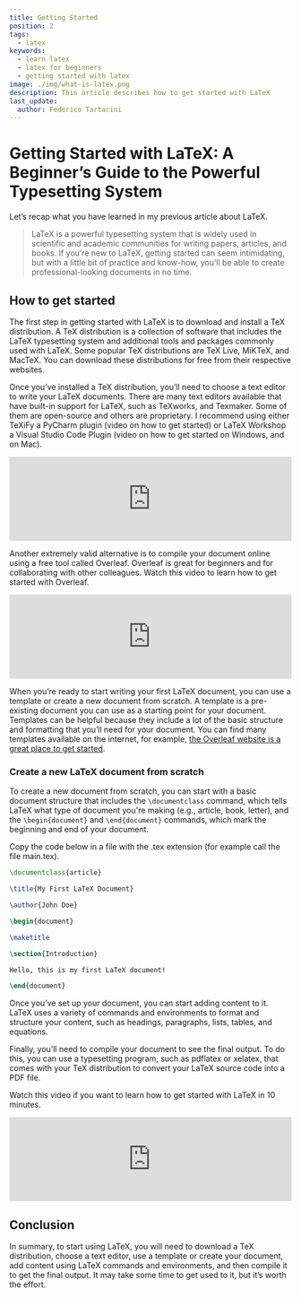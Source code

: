 ```yaml
---
title: Getting Started
position: 2
tags:
  - latex
keywords: 
  - learn latex
  - latex for beginners
  - getting started with latex
image: ./img/what-is-latex.png
description: This article describes how to get started with LaTeX
last_update:
  author: Federico Tartarini
---
```


# Getting Started with LaTeX: A Beginner’s Guide to the Powerful Typesetting System

Let’s recap what you have learned in my previous article about LaTeX.

>LaTeX is a powerful typesetting system that is widely used in scientific and academic communities for writing papers, articles, and books. If you’re new to LaTeX, getting started can seem intimidating, but with a little bit of practice and know-how, you’ll be able to create professional-looking documents in no time.

## How to get started

The first step in getting started with LaTeX is to download and install a TeX distribution. A TeX distribution is a collection of software that includes the LaTeX typesetting system and additional tools and packages commonly used with LaTeX. Some popular TeX distributions are TeX Live, MiKTeX, and MacTeX. You can download these distributions for free from their respective websites.

Once you’ve installed a TeX distribution, you’ll need to choose a text editor to write your LaTeX documents. There are many text editors available that have built-in support for LaTeX, such as TeXworks, and Texmaker. Some of them are open-source and others are proprietary. I recommend using either TeXiFy a PyCharm plugin (video on how to get started) or LaTeX Workshop a Visual Studio Code Plugin (video on how to get started on Windows, and on Mac).

<iframe width="100%" class="youtube-video" src="https://www.youtube.com/embed/4lyHIQl4VM8?si=wXxG_wDDoTnMcaMP" title="YouTube video player" frameborder="0" allow="accelerometer; autoplay; clipboard-write; encrypted-media; gyroscope; picture-in-picture; web-share" allowfullscreen></iframe>

Another extremely valid alternative is to compile your document online using a free tool called Overleaf. Overleaf is great for beginners and for collaborating with other colleagues. Watch this video to learn how to get started with Overleaf.

<iframe width="100%" class="youtube-video" src="https://www.youtube.com/embed/E84AeZUlv8s?si=kp6lFPjiGq-VmlMu" title="YouTube video player" frameborder="0" allow="accelerometer; autoplay; clipboard-write; encrypted-media; gyroscope; picture-in-picture; web-share" allowfullscreen></iframe>

When you’re ready to start writing your first LaTeX document, you can use a template or create a new document from scratch. A template is a pre-existing document you can use as a starting point for your document. Templates can be helpful because they include a lot of the basic structure and formatting that you’ll need for your document. You can find many templates available on the internet, for example, [the Overleaf website is a great place to get started](https://www.overleaf.com/latex/templates).

### Create a new LaTeX document from scratch

To create a new document from scratch, you can start with a basic document structure that includes the `\documentclass` command, which tells LaTeX what type of document you're making (e.g., article, book, letter), and the `\begin{document}` and `\end{document}` commands, which mark the beginning and end of your document.

Copy the code below in a file with the .tex extension (for example call the file main.tex).

```latex
\documentclass{article}

\title{My First LaTeX Document}

\author{John Doe}

\begin{document}

\maketitle

\section{Introduction}

Hello, this is my first LaTeX document!

\end{document}
```

Once you’ve set up your document, you can start adding content to it. LaTeX uses a variety of commands and environments to format and structure your content, such as headings, paragraphs, lists, tables, and equations.

Finally, you’ll need to compile your document to see the final output. To do this, you can use a typesetting program, such as pdflatex or xelatex, that comes with your TeX distribution to convert your LaTeX source code into a PDF file.

Watch this video if you want to learn how to get started with LaTeX in 10 minutes.

<iframe width="100%" class="youtube-video" src="https://www.youtube.com/embed/g0YdIs4oJm8?si=WTtRJalwMy5FUisf" title="YouTube video player" frameborder="0" allow="accelerometer; autoplay; clipboard-write; encrypted-media; gyroscope; picture-in-picture; web-share" allowfullscreen></iframe>

## Conclusion

In summary, to start using LaTeX, you will need to download a TeX distribution, choose a text editor, use a template or create your document, add content using LaTeX commands and environments, and then compile it to get the final output. 
It may take some time to get used to it, but it’s worth the effort.